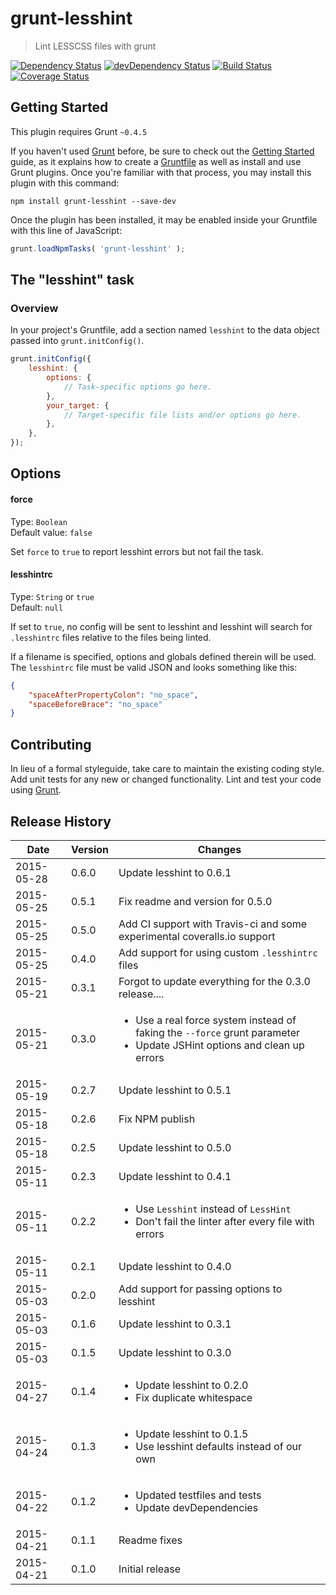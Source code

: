 # grunt-lesshint

> Lint LESSCSS files with grunt

[![Dependency Status](https://david-dm.org/kokarn/grunt-lesshint.svg?theme=shields.io&style=flat)](https://david-dm.org/kokarn/grunt-lesshint)
[![devDependency Status](https://david-dm.org/kokarn/grunt-lesshint/dev-status.svg?theme=shields.io&style=flat)](https://david-dm.org/kokarn/grunt-lesshint#info=devDependencies)
[![Build Status](https://travis-ci.org/kokarn/grunt-lesshint.svg)](https://travis-ci.org/kokarn/grunt-lesshint)
[![Coverage Status](https://coveralls.io/repos/kokarn/grunt-lesshint/badge.svg)](https://coveralls.io/r/kokarn/grunt-lesshint)

## Getting Started
This plugin requires Grunt `~0.4.5`

If you haven't used [Grunt](http://gruntjs.com/) before, be sure to check out the [Getting Started](http://gruntjs.com/getting-started) guide, as it explains how to create a [Gruntfile](http://gruntjs.com/sample-gruntfile) as well as install and use Grunt plugins. Once you're familiar with that process, you may install this plugin with this command:

```shell
npm install grunt-lesshint --save-dev
```

Once the plugin has been installed, it may be enabled inside your Gruntfile with this line of JavaScript:

```js
grunt.loadNpmTasks( 'grunt-lesshint' );
```

## The "lesshint" task

### Overview
In your project's Gruntfile, add a section named `lesshint` to the data object passed into `grunt.initConfig()`.


```js
grunt.initConfig({
    lesshint: {
        options: {
            // Task-specific options go here.
        },
        your_target: {
            // Target-specific file lists and/or options go here.
        },
    },
});
```
## Options

#### force
Type: `Boolean`  
Default value: `false`

Set `force` to `true` to report lesshint errors but not fail the task.

#### lesshintrc

Type: `String` or `true`  
Default: `null`

If set to `true`, no config will be sent to lesshint and lesshint will search for `.lesshintrc` files relative to the files being linted.

If a filename is specified, options and globals defined therein will be used. The `lesshintrc` file must be valid JSON and looks something like this:

```json
{
    "spaceAfterPropertyColon": "no_space",
    "spaceBeforeBrace": "no_space"
}
```

## Contributing
In lieu of a formal styleguide, take care to maintain the existing coding style. Add unit tests for any new or changed functionality. Lint and test your code using [Grunt](http://gruntjs.com/).

## Release History
|Date|Version|Changes|
|---|---|---|
|2015-05-28|0.6.0|Update lesshint to 0.6.1|
|2015-05-25|0.5.1|Fix readme and version for 0.5.0|
|2015-05-25|0.5.0|Add CI support with Travis-ci and some experimental coveralls.io support|
|2015-05-25|0.4.0|Add support for using custom ```.lesshintrc``` files|
|2015-05-21|0.3.1|Forgot to update everything for the 0.3.0 release....|
|2015-05-21|0.3.0|<ul><li>Use a real force system instead of faking the <code>--force</code> grunt parameter</li><li>Update JSHint options and clean up errors</li></ul>|
|2015-05-19|0.2.7|Update lesshint to 0.5.1|
|2015-05-18|0.2.6|Fix NPM publish|
|2015-05-18|0.2.5|Update lesshint to 0.5.0|
|2015-05-11|0.2.3|Update lesshint to 0.4.1|
|2015-05-11|0.2.2|<ul><li>Use <code>Lesshint</code> instead of <code>LessHint</code></li><li>Don't fail the linter after every file with errors</li></ul>|
|2015-05-11|0.2.1|Update lesshint to 0.4.0|
|2015-05-03|0.2.0|Add support for passing options to lesshint|
|2015-05-03|0.1.6|Update lesshint to 0.3.1|
|2015-05-03|0.1.5|Update lesshint to 0.3.0|
|2015-04-27|0.1.4|<ul><li>Update lesshint to 0.2.0</li><li>Fix duplicate whitespace</li></ul>|
|2015-04-24|0.1.3|<ul><li>Update lesshint to 0.1.5</li><li>Use lesshint defaults instead of our own</li></ul>|
|2015-04-22|0.1.2|<ul><li>Updated testfiles and tests</li><li>Update devDependencies</li></ul>|
|2015-04-21|0.1.1|Readme fixes|
|2015-04-21|0.1.0|Initial release|
